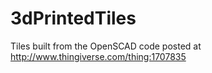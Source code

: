 # 3dPrintedTiles
Tiles built from the OpenSCAD code posted at http://www.thingiverse.com/thing:1707835
